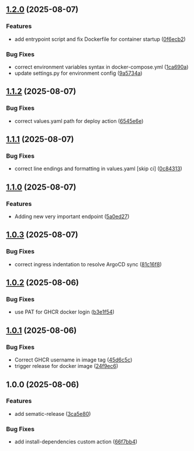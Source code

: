 ## [1.2.0](https://github.com/afshan-code/devops-diploma-2025-2/compare/v1.1.2...v1.2.0) (2025-08-07)

### Features

* add entrypoint script and fix Dockerfile for container startup ([0f6ecb2](https://github.com/afshan-code/devops-diploma-2025-2/commit/0f6ecb2b210a09e2d80819c7085f326f20d0585f))

### Bug Fixes

* correct environment variables syntax in docker-compose.yml ([1ca690a](https://github.com/afshan-code/devops-diploma-2025-2/commit/1ca690a3f0d646f4eccacd4e045745883a361811))
* update settings.py for environment config ([9a5734a](https://github.com/afshan-code/devops-diploma-2025-2/commit/9a5734ac132d4adc95a4acd3cb86aad675696d49))

## [1.1.2](https://github.com/afshan-code/devops-diploma-2025-2/compare/v1.1.1...v1.1.2) (2025-08-07)

### Bug Fixes

* correct values.yaml path for deploy action ([6545e6e](https://github.com/afshan-code/devops-diploma-2025-2/commit/6545e6e234c10203a1a63b1ddec39ee05e130d44))

## [1.1.1](https://github.com/afshan-code/devops-diploma-2025-2/compare/v1.1.0...v1.1.1) (2025-08-07)

### Bug Fixes

* correct line endings and formatting in values.yaml [skip ci] ([0c84313](https://github.com/afshan-code/devops-diploma-2025-2/commit/0c84313ee020fbb0e7d9347f0041ab1e603089d8))

## [1.1.0](https://github.com/afshan-code/devops-diploma-2025-2/compare/v1.0.3...v1.1.0) (2025-08-07)

### Features

* Adding new very important endpoint ([5a0ed27](https://github.com/afshan-code/devops-diploma-2025-2/commit/5a0ed2764a9185bfbc2ca6687ae34ddfeb6321ed))

## [1.0.3](https://github.com/afshan-code/devops-diploma-2025-2/compare/v1.0.2...v1.0.3) (2025-08-07)

### Bug Fixes

* correct ingress indentation to resolve ArgoCD sync ([81c16f8](https://github.com/afshan-code/devops-diploma-2025-2/commit/81c16f8ca9a6bc855075a5cb8f8211418a6bf2ec))

## [1.0.2](https://github.com/afshan-code/devops-diploma-2025-2/compare/v1.0.1...v1.0.2) (2025-08-06)

### Bug Fixes

* use PAT for GHCR docker login ([b3e1f54](https://github.com/afshan-code/devops-diploma-2025-2/commit/b3e1f54ca8687bc9c77232251799c0028e5a97b9))

## [1.0.1](https://github.com/afshan-code/devops-diploma-2025-2/compare/v1.0.0...v1.0.1) (2025-08-06)

### Bug Fixes

* Correct GHCR username in image tag ([45d6c5c](https://github.com/afshan-code/devops-diploma-2025-2/commit/45d6c5c1389339316940035fca8f2a95d26560e9))
* trigger release for docker image ([24f9ec6](https://github.com/afshan-code/devops-diploma-2025-2/commit/24f9ec6abde34d4baa176339e003315cb33febe3))

## 1.0.0 (2025-08-06)

### Features

* add sematic-release ([3ca5e80](https://github.com/afshan-code/devops-diploma-2025-2/commit/3ca5e80a89f46a49a70b5f6bf0d63630389ee94b))

### Bug Fixes

* add install-dependencies custom action ([66f7bb4](https://github.com/afshan-code/devops-diploma-2025-2/commit/66f7bb4216a2641d6147ef32baedd521e0f3d90f))
